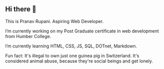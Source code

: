 ## Hi there 👋

This is Pranav Rupani. Aspiring Web Developer.

I’m currently working on my Post Graduate certificate in web development from Humber College.

I’m currently learning HTML, CSS, JS, SQL, DOTnet, Markdown.

Fun fact: It's illegal to own just one guinea pig in Switzerland. It's considered animal abuse, because they're social beings and get lonely.

<!--
**pranavrupani/pranavrupani** is a ✨ _special_ ✨ repository because its `README.md` (this file) appears on your GitHub profile.

Here are some ideas to get you started:

- 🔭 I’m currently working on ...
- 🌱 I’m currently learning ...
- 👯 I’m looking to collaborate on ...
- 🤔 I’m looking for help with ...
- 💬 Ask me about ...
- 📫 How to reach me: ...
- 😄 Pronouns: ...
- ⚡ Fun fact: ...
-->
